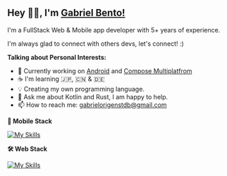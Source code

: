 ## Hey 👋🏽, I'm [Gabriel Bento!](https://gotneb.github.io/) 

I'm a FullStack Web & Mobile app developer with 5+ years of experience. 

I'm always glad to connect with others devs, let's connect! :)

**Talking about Personal Interests:**

- 🔭 Currently working on [Android](https://developer.android.com/docs) and [Compose Multiplatfrom](https://www.jetbrains.com/lp/compose-multiplatform/) 
- ☕ I'm learning 🇯🇵, 🇨🇳 & 🇩🇪
- 💡 Creating my own programming language.
- 💬 Ask me about Kotlin and Rust, I am happy to help.
- 📫 How to reach me: gabrielorigenstdb@gmail.com

</bre>

**📱 Mobile Stack**  

[![My Skills](https://skillicons.dev/icons?i=androidstudio,kotlin,flutter,firebase,supabase,git,figma)](https://skillicons.dev)


**🛠️ Web Stack**  

[![My Skills](https://skillicons.dev/icons?i=ts,html,css,react,tailwind,mongodb,docker)](https://skillicons.dev)

</bre>
